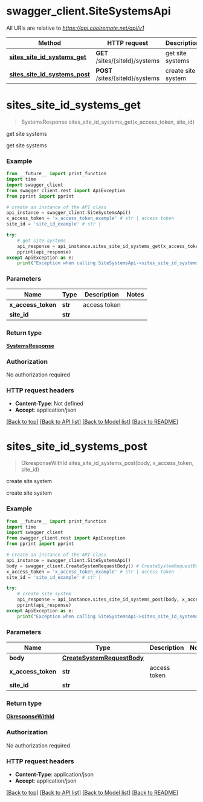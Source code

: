 # swagger_client.SiteSystemsApi

All URIs are relative to *https://api.coolremote.net/api/v1*

Method | HTTP request | Description
------------- | ------------- | -------------
[**sites_site_id_systems_get**](SiteSystemsApi.md#sites_site_id_systems_get) | **GET** /sites/{siteId}/systems | get site systems
[**sites_site_id_systems_post**](SiteSystemsApi.md#sites_site_id_systems_post) | **POST** /sites/{siteId}/systems | create site system

# **sites_site_id_systems_get**
> SystemsResponse sites_site_id_systems_get(x_access_token, site_id)

get site systems

get site systems

### Example
```python
from __future__ import print_function
import time
import swagger_client
from swagger_client.rest import ApiException
from pprint import pprint

# create an instance of the API class
api_instance = swagger_client.SiteSystemsApi()
x_access_token = 'x_access_token_example' # str | access token
site_id = 'site_id_example' # str | 

try:
    # get site systems
    api_response = api_instance.sites_site_id_systems_get(x_access_token, site_id)
    pprint(api_response)
except ApiException as e:
    print("Exception when calling SiteSystemsApi->sites_site_id_systems_get: %s\n" % e)
```

### Parameters

Name | Type | Description  | Notes
------------- | ------------- | ------------- | -------------
 **x_access_token** | **str**| access token | 
 **site_id** | **str**|  | 

### Return type

[**SystemsResponse**](SystemsResponse.md)

### Authorization

No authorization required

### HTTP request headers

 - **Content-Type**: Not defined
 - **Accept**: application/json

[[Back to top]](#) [[Back to API list]](../README.md#documentation-for-api-endpoints) [[Back to Model list]](../README.md#documentation-for-models) [[Back to README]](../README.md)

# **sites_site_id_systems_post**
> OkresponseWithId sites_site_id_systems_post(body, x_access_token, site_id)

create site system

create site system

### Example
```python
from __future__ import print_function
import time
import swagger_client
from swagger_client.rest import ApiException
from pprint import pprint

# create an instance of the API class
api_instance = swagger_client.SiteSystemsApi()
body = swagger_client.CreateSystemRequestBody() # CreateSystemRequestBody | 
x_access_token = 'x_access_token_example' # str | access token
site_id = 'site_id_example' # str | 

try:
    # create site system
    api_response = api_instance.sites_site_id_systems_post(body, x_access_token, site_id)
    pprint(api_response)
except ApiException as e:
    print("Exception when calling SiteSystemsApi->sites_site_id_systems_post: %s\n" % e)
```

### Parameters

Name | Type | Description  | Notes
------------- | ------------- | ------------- | -------------
 **body** | [**CreateSystemRequestBody**](CreateSystemRequestBody.md)|  | 
 **x_access_token** | **str**| access token | 
 **site_id** | **str**|  | 

### Return type

[**OkresponseWithId**](OkresponseWithId.md)

### Authorization

No authorization required

### HTTP request headers

 - **Content-Type**: application/json
 - **Accept**: application/json

[[Back to top]](#) [[Back to API list]](../README.md#documentation-for-api-endpoints) [[Back to Model list]](../README.md#documentation-for-models) [[Back to README]](../README.md)

